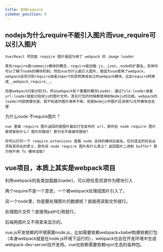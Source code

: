 ```yaml
---
title: 前端require
sidebar_position: 9
---
```


## nodejs为什么require不能引入图片而vue_require可以引入图片
```
Vue/React 项目能 require 图片是因为用了 webpack 的 image loader

首先require是commonjs模块的概念，require能加载.js,.json,.node的扩展名，具体你可以了解下node的模块机制。然后vue为什么能引入图片，是因为vue使用了webpack，webpack会将识别require或者import将其转换成自己的webpack模块，比如require转换成__webpack_require__。

但是webpack只能识别JS，所以webpack有个重要的概念Loader，通过file-loader或者url-loader就能识别非js的图片文件。其实打包的时候都使用到Nodejs的功能，webpack的loader内部原理也是。我不知道你图片用来干嘛，但是Nodejs中图片应该用fs文件模块去处理
```

为什么node 不require图片？
```
vue 里面 require 图片返回的是图片最后打包发布的 url，那你在 node require 图片是想拿到什么? 图片的路径? 那为毛不直接写路径?

你可以打印一下 require.extensions 查看 node 支持的模块后缀名。任何语法的存在必须有其存在的意义，那你说 node require 图片有什么意义? 返回图片二进制 buffer? 那为啥不用 fs 模块读取?
```

## vue项目，本质上其实是webpack项目
利用webpack的各类加载器(loader)，可以把任意资源作为模块引入

两个require不是一个意思，一个被webpack处理成图片引入了。

另一个node里，你是要处理图片的数据呢？直接用读取文件就行。

处理图片文件？直接用path引用就行。

后端用图片又不用拿来显示的。

vue.js开发依赖的环境需要node.js，比如需要依赖webpack+babel构建依赖打包（本身webpack就是在node.js环境下运行的），webpack也会在开发环境中生成webpack-dev-server给开发用。vue也依赖需要依赖npm生态的各种包。
